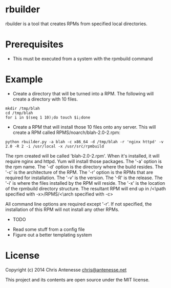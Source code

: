 rbuilder
========

rbuilder is a tool that creates RPMs from specified local directories. 

# Prerequisites
- This must be executed from a system with the rpmbuild command 

# Example
- Create a directory that will be turned into a RPM.  The following will create a directory with 10 files.  
```
mkdir /tmp/blah
cd /tmp/blah
for i in $(seq 1 10);do touch $i;done
``` 

- Create a RPM that will install those 10 files onto any server.  This will create a RPM called RPMS/noarch/blah-2.0-2.rpm:
```
python rbuilder.py -a blah -c x86_64 -d /tmp/blah -r 'nginx httpd' -v 2.0 -R 2 -i /usr/local -x /usr/src/rpmbuild
```

The rpm created will be called 'blah-2.0-2.rpm'.  When it's installed, it will require nginx and httpd.  Yum will install those packages.  The '-a' option is the rpm name.  The '-d' option is the directory where the build resides.  The '-c' is the architecture of the RPM.  The '-r' option is the RPMs that are required for installation.  The '-v' is the version.  The '-R' is the release.  The '-i' is where the files installed by the RPM will reside.  The '-x' is the location of the rpmbuild directory structure.  The resultant RPM will end up in /<\path specified with -x>/RPMS/<\arch specified with -c>

All command line options are required except '-r'.  If not specified, the installation of this RPM will not install any other RPMs.

- TODO
 * Read some stuff from a config file
 * Figure out a better templating system

 # License

Copyright (c) 2014 Chris Antenesse chris@antenesse.net

This project and its contents are open source under the MIT license.